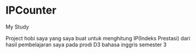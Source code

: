 # IPCounter
My Study

Project hobi saya yang saya buat untuk menghitung IP(Indeks Prestasi) dari hasil pembelajaran saya pada prodi D3 bahasa inggris semester 3
